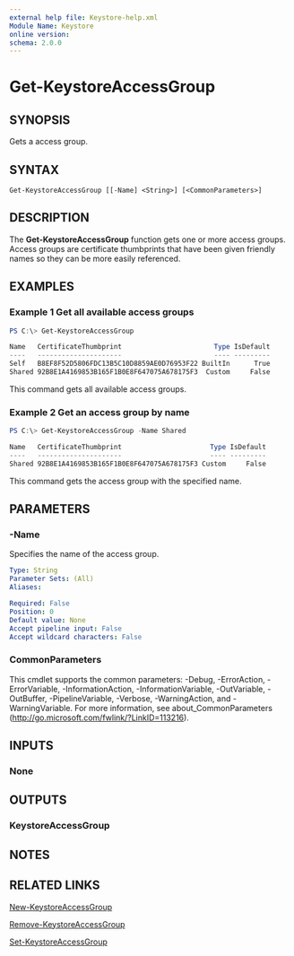 ```yaml
---
external help file: Keystore-help.xml
Module Name: Keystore
online version:
schema: 2.0.0
---
```


# Get-KeystoreAccessGroup

## SYNOPSIS
Gets a access group.

## SYNTAX

```
Get-KeystoreAccessGroup [[-Name] <String>] [<CommonParameters>]
```

## DESCRIPTION
The **Get-KeystoreAccessGroup** function gets one or more access groups. Access groups are certificate thumbprints that have been given friendly names so they can be more easily referenced.

## EXAMPLES

### Example 1 Get all available access groups
```powershell
PS C:\> Get-KeystoreAccessGroup

Name   CertificateThumbprint                       Type IsDefault
----   ---------------------                       ---- ---------
Self   B8EF8F52D5806FDC13B5C10D8859AE0D76953F22 BuiltIn      True
Shared 92B8E1A4169853B165F1B0E8F647075A678175F3  Custom     False
```

This command gets all available access groups.

### Example 2 Get an access group by name
```powershell
PS C:\> Get-KeystoreAccessGroup -Name Shared

Name   CertificateThumbprint                      Type IsDefault
----   ---------------------                      ---- ---------
Shared 92B8E1A4169853B165F1B0E8F647075A678175F3 Custom     False
```

This command gets the access group with the specified name.

## PARAMETERS

### -Name
Specifies the name of the access group.

```yaml
Type: String
Parameter Sets: (All)
Aliases:

Required: False
Position: 0
Default value: None
Accept pipeline input: False
Accept wildcard characters: False
```

### CommonParameters
This cmdlet supports the common parameters: -Debug, -ErrorAction, -ErrorVariable, -InformationAction, -InformationVariable, -OutVariable, -OutBuffer, -PipelineVariable, -Verbose, -WarningAction, and -WarningVariable. For more information, see about_CommonParameters (http://go.microsoft.com/fwlink/?LinkID=113216).

## INPUTS

### None

## OUTPUTS

### KeystoreAccessGroup

## NOTES

## RELATED LINKS

[New-KeystoreAccessGroup](./New-KeystoreAccessGroup.md)

[Remove-KeystoreAccessGroup](./Remove-KeystoreAccessGroup.md)

[Set-KeystoreAccessGroup](./Set-KeystoreAccessGroup.md)